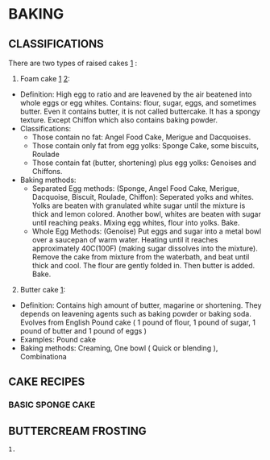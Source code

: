 # BAKING

## CLASSIFICATIONS

There are two types of raised cakes [1](http://www.joyofbaking.com/CakeMaking.html) : 

1. Foam cake [1](http://www.joyofbaking.com/FoamCakes.htm) [2](http://www.joyofbaking.com/FoamCakesTechniques.html): 
 
  - Definition: High egg to ratio and are leavened by the air beatened into whole eggs or egg whites. Contains: flour, sugar, eggs, and sometimes butter. Even it contains butter, it is not called buttercake. It has a spongy texture. Except Chiffon which also contains baking powder.
  - Classifications:
      - Those contain no fat: Angel Food Cake, Merigue and Dacquoises.
      - Those contain only fat from egg yolks: Sponge Cake, some biscuits, Roulade
      - Those contain fat (butter, shortening) plus egg yolks: Genoises and Chiffons.
  - Baking methods: 
      - Separated Egg methods: (Sponge, Angel Food Cake, Merigue, Dacquoise, Biscuit, Roulade, Chiffon): Seperated yolks and whites. Yolks are beaten with granulated white sugar until the mixture is thick and lemon colored. Another bowl, whites are beaten with sugar until reaching peaks. Mixing egg whites, flour into yolks. Bake.
      - Whole Egg Methods: (Genoise) Put eggs and sugar into a metal bowl over a saucepan of warm water. Heating until it reaches approximately 40C(100F) (making sugar dissolves into the mixture). Remove the cake from mixture from the waterbath, and beat until thick and cool. The flour are gently folded in. Then butter is added. Bake.

2. Butter cake [1](http://www.joyofbaking.com/ButterCakes.html):
 
  - Definition: Contains high amount of butter, magarine or shortening. They depends on leavening agents such as baking powder or baking soda. Evolves from English Pound cake ( 1 pound of flour, 1 pound of sugar, 1 pound of butter and 1 pound of eggs )
  - Examples: Pound cake
  - Baking methods: Creaming, One bowl ( Quick or blending ), Combinationa
  
## CAKE RECIPES

### BASIC SPONGE CAKE
## BUTTERCREAM FROSTING
    1. 
